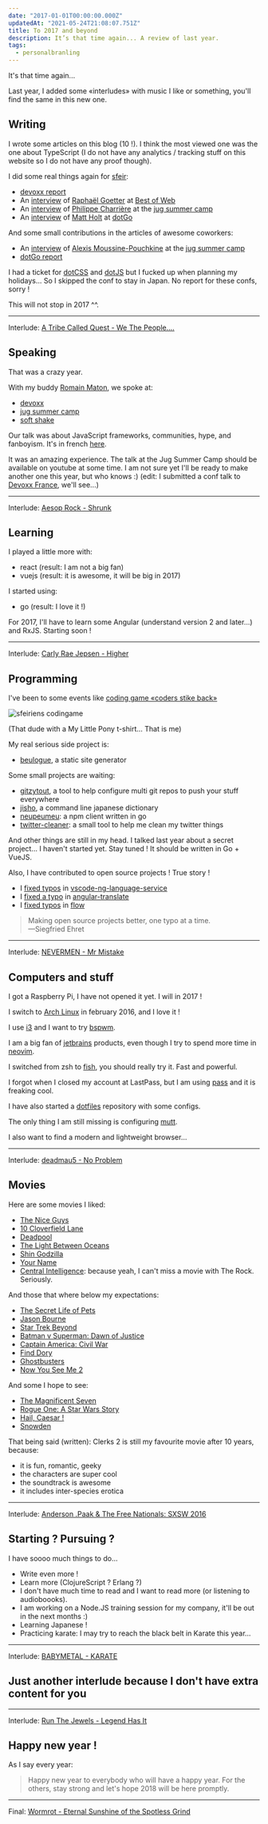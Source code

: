 ```yaml
---
date: "2017-01-01T00:00:00.000Z"
updatedAt: "2021-05-24T21:08:07.751Z"
title: To 2017 and beyond
description: It’s that time again... A review of last year.
tags:
  - personalbranling
---
```


It's that time again...

Last year, I added some «interludes» with music I like or something, you'll find the same in this new one.

## Writing

I wrote some articles on this blog (10 !). I think the most viewed one was the one about TypeScript (I do not have any analytics / tracking stuff on this website so I do not have any proof though).

I did some real things again for [sfeir](http://www.sfeir.com):

- [devoxx report](https://lemag.sfeir.com/devoxx-fr-debrief-de-ledition-2016/)
- An [interview](https://lemag.sfeir.com/interview-de-raphael-goetter/) of [Raphaël Goetter](https://twitter.com/goetter) at [Best of Web](http://bestofweb.paris)
- An [interview](https://lemag.sfeir.com/interview-javascript-et-golo-expliques-par-philippe-charriere-github/) of [Philippe Charrière](https://twitter.com/k33g_org) at the [jug summer camp](http://www.jugsummercamp.org/edition/7)
- An [interview](https://lemag.sfeir.com/interview-matt-holt/) of [Matt Holt](https://twitter.com/mholt6) at [dotGo](http://www.dotgo.eu)

And some small contributions in the articles of awesome coworkers:

- An [interview](https://lemag.sfeir.com/interview-alexis-moussine-pouchkine-google-explique-kubernetes/) of [Alexis Moussine-Pouchkine](https://twitter.com/alexismp) at the [jug summer camp](http://www.jugsummercamp.org/edition/7)
- [dotGo report](https://lemag.sfeir.com/debrief-dotgo-2016/)

I had a ticket for [dotCSS](https://www.dotcss.io) and [dotJS](https://www.dotjs.io) but I fucked up when planning my holidays... So I skipped the conf to stay in Japan. No report for these confs, sorry !

This will not stop in 2017 ^^.

<hr>

Interlude: [A Tribe Called Quest - We The People....](https://www.youtube.com/watch?v=vO2Su3erRIA)

## Speaking

That was a crazy year.

With my buddy [Romain Maton](https://twitter.com/rmat0n), we spoke at:

- [devoxx](http://devoxx.fr)
- [jug summer camp](http://www.jugsummercamp.org/edition/7)
- [soft shake](http://archive.soft-shake.ch/2016/en/)

Our talk was about JavaScript frameworks, communities, hype, and fanboyism. It's in french [here](https://www.youtube.com/watch?v=Husw3PKFIpg).

It was an amazing experience. The talk at the Jug Summer Camp should be available on youtube at some time. I am not sure yet I'll be ready to make another one this year, but who knows :) (edit: I submitted a conf talk to [Devoxx France](devoxx.fr), we'll see...)

<hr>

Interlude: [Aesop Rock - Shrunk](https://www.youtube.com/watch?v=Wn7RE8zycJQ)

## Learning

I played a little more with:

- react (result: I am not a big fan)
- vuejs (result: it is awesome, it will be big in 2017)

I started using:

- go (result: I love it !)

For 2017, I'll have to learn some Angular (understand version 2 and later...) and RxJS. Starting soon !

<hr>

Interlude: [Carly Rae Jepsen - Higher](https://www.youtube.com/watch?v=Fd_EJSHchyM)

## Programming

I've been to some events like [coding game «coders stike back»](https://lemag.sfeir.com/codingame-coders-strike-back-debrief/)

![sfeiriens codingame](../../../public/assets/contentful/7n8LWUbPu3ppoUmmbueHpk/96888160af45fbf7b519470e794c432f/sfeiriens-codingame2-1024x638.jpg)

(That dude with a My Little Pony t-shirt... That is me)

My real serious side project is:

- [beulogue](https://www.npmjs.com/package/beulogue), a static site generator

Some small projects are waiting:

- [gitzytout](https://gitlab.com/SiegfriedEhret/gitzytout), a tool to help configure multi git repos to push your stuff everywhere
- [jisho](https://www.npmjs.com/package/jisho), a command line japanese dictionary
- [neupeumeu](https://gitlab.com/SiegfriedEhret/neupeumeu): a npm client written in go
- [twitter-cleaner](https://gitlab.com/SiegfriedEhret/twitter-cleaner): a small tool to help me clean my twitter things

And other things are still in my head. I talked last year about a secret project... I haven't started yet. Stay tuned ! It should be written in Go + VueJS.

Also, I have contributed to open source projects ! True story !

- I [fixed typos](https://github.com/angular/vscode-ng-language-service/commit/555cc0cec53f86becdc5237039de61f354d35993) in [vscode-ng-language-service](https://github.com/angular/vscode-ng-language-service)
- I [fixed a typo](https://github.com/angular-translate/angular-translate/commit/74761537b35067e83e15abda41e0fd96cf23a098) in [angular-translate](https://github.com/angular-translate/angular-translate)
- I [fixed typos](https://github.com/facebook/flow/commit/9f9c281bd6e3142ee6df502503d41edea67a3418) in [flow](https://github.com/facebook/flow)

> Making open source projects better, one typo at a time.<br>&mdash;Siegfried Ehret

<hr>

Interlude: [NEVERMEN - Mr Mistake](https://www.youtube.com/watch?v=gesy9Iy9HfY)

## Computers and stuff

I got a Raspberry Pi, I have not opened it yet. I will in 2017 !

I switch to [Arch Linux](https://www.archlinux.org) in february 2016, and I love it !

I use [i3](http://i3wm.org) and I want to try [bspwm](https://github.com/baskerville/bspwm).

I am a big fan of [jetbrains](https://www.jetbrains.com) products, even though I try to spend more time in [neovim](https://neovim.io).

I switched from zsh to [fish](http://fishshell.com), you should really try it. Fast and powerful.

I forgot when I closed my account at LastPass, but I am using [pass](https://www.passwordstore.org) and it is freaking cool.

I have also started a [dotfiles](https://gitlab.com/SiegfriedEhret/dotfiles) repository with some configs.

The only thing I am still missing is configuring [mutt](http://www.mutt.org).

I also want to find a modern and lightweight browser...

<hr>

Interlude: [deadmau5 - No Problem](https://www.youtube.com/watch?v=Z_uO6NuKOuk)

## Movies

Here are some movies I liked:

- [The Nice Guys](http://www.imdb.com/title/tt3799694/)
- [10 Cloverfield Lane](http://www.imdb.com/title/tt1179933/)
- [Deadpool](http://www.imdb.com/title/tt1431045/)
- [The Light Between Oceans](http://www.imdb.com/title/tt2547584/)
- [Shin Godzilla](http://www.imdb.com/title/tt4262980/)
- [Your Name](http://www.imdb.com/title/tt5311514/)
- [Central Intelligence](http://www.imdb.com/title/tt1489889/): because yeah, I can't miss a movie with The Rock. Seriously.

And those that where below my expectations:

- [The Secret Life of Pets](http://www.imdb.com/title/tt2709768/)
- [Jason Bourne](http://www.imdb.com/title/tt4196776/)
- [Star Trek Beyond](http://www.imdb.com/title/tt2660888/)
- [Batman v Superman: Dawn of Justice](http://www.imdb.com/title/tt2975590/)
- [Captain America: Civil War](http://www.imdb.com/title/tt3498820/)
- [Find Dory](http://www.imdb.com/title/tt2277860/)
- [Ghostbusters](http://www.imdb.com/title/tt1289401/)
- [Now You See Me 2](http://www.imdb.com/title/tt3110958/)

And some I hope to see:

- [The Magnificent Seven](http://www.imdb.com/title/tt2404435/)
- [Rogue One: A Star Wars Story](http://www.imdb.com/title/tt3748528/)
- [Hail, Caesar !](http://www.imdb.com/title/tt0475290/)
- [Snowden](http://www.imdb.com/title/tt3774114/)

That being said (written): Clerks 2 is still my favourite movie after 10 years, because:

- it is fun, romantic, geeky
- the characters are super cool
- the soundtrack is awesome
- it includes inter-species erotica

<hr>

Interlude: [Anderson .Paak & The Free Nationals: SXSW 2016](https://www.youtube.com/watch?v=pCDJv4WQ_bc)

## Starting ? Pursuing ?

I have soooo much things to do...

- Write even more !
- Learn more (ClojureScript ? Erlang ?)
- I don't have much time to read and I want to read more (or listening to audioboooks).
- I am working on a Node.JS training session for my company, it'll be out in the next months :)
- Learning Japanese !
- Practicing karate: I may try to reach the black belt in Karate this year...

<hr>

Interlude: [BABYMETAL - KARATE](https://www.youtube.com/watch?v=GvD3CHA48pA)

## Just another interlude because I don't have extra content for you

<hr>

Interlude: [Run The Jewels - Legend Has It](https://www.youtube.com/watch?v=QaPrQa3oMy0)

## Happy new year !

As I say every year:

> Happy new year to everybody who will have a happy year. For the others, stay strong and let's hope 2018 will be here promptly.

<hr>

Final: [Wormrot - Eternal Sunshine of the Spotless Grind](https://www.youtube.com/watch?v=WvZFD_gRM_M)
